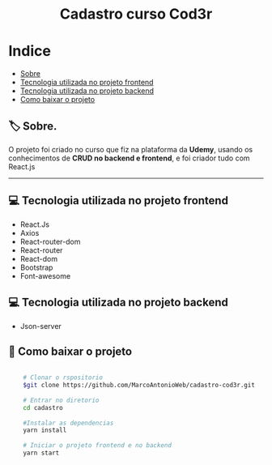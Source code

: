 <h1 align="center">
  Cadastro curso Cod3r
</h1>

# Indice
- [Sobre](#-sobre)
- [Tecnologia utilizada no projeto frontend](#-tecnologia-utilizada-no-projeto-frontend)
- [Tecnologia utilizada no projeto backend](#-tecnologia-utilizada-no-projeto-backend)
- [Como baixar o projeto](#-como-baixar-o-projeto)

## 🏷 Sobre.

O projeto foi criado no curso que fiz na plataforma da **Udemy**, usando os conhecimentos de **CRUD no backend e frontend**, e foi criador tudo com React.js

---

## 💻 Tecnologia utilizada no projeto frontend
- React.Js
- Axios
- React-router-dom
- React-router
- React-dom
- Bootstrap
- Font-awesome

##  💻 Tecnologia utilizada no projeto backend
- Json-server

##  📁 Como baixar o projeto
```bash
    
    # Clonar o rspositorio
    $git clone https://github.com/MarcoAntonioWeb/cadastro-cod3r.git
    
    # Entrar no diretorio
    cd cadastro
    
    #Instalar as dependencias
    yarn install
    
    # Iniciar o projeto frontend e no backend
    yarn start
```
